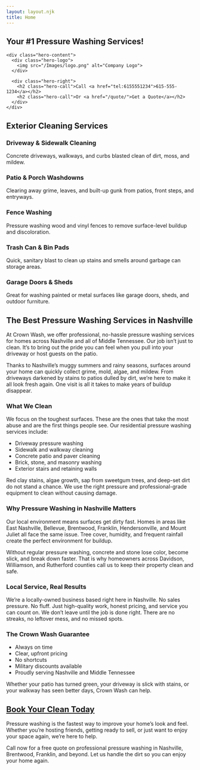 ```yaml
---
layout: layout.njk
title: Home
---
```


<link rel="stylesheet" href="/homestyles.css" />

<section class="hero-banner">
  <div class="hero-container">
    <div class="hero-headline">
      <h1>Your <span>#1 Pressure Washing Services!</span></h1>
    </div>

    <div class="hero-content">
      <div class="hero-logo">
        <img src="/Images/logo.png" alt="Company Logo">
      </div>

      <div class="hero-right">
        <h2 class="hero-call">Call <a href="tel:6155551234">615-555-1234</a></h2>
        <h2 class="hero-call">Or <a href="/quote/">Get a Quote</a></h2>
      </div>
    </div>
  </div>
</section>



<div class="services-list">

<h2 class="services-header">Exterior Cleaning Services</h2>

  <div class="service-item">
    <div class="service-text">
      <h3>Driveway & Sidewalk Cleaning</h3>
      <p>Concrete driveways, walkways, and curbs blasted clean of dirt, moss, and mildew.</p>
    </div>
  </div>

  <div class="service-item">
    <div class="service-text">
      <h3>Patio & Porch Washdowns</h3>
      <p>Clearing away grime, leaves, and built-up gunk from patios, front steps, and entryways.</p>
    </div>
  </div>

  <div class="service-item">
    <div class="service-text">
      <h3>Fence Washing</h3>
      <p>Pressure washing wood and vinyl fences to remove surface-level buildup and discoloration.</p>
    </div>
  </div>

  <div class="service-item">
    <div class="service-text">
      <h3>Trash Can & Bin Pads</h3>
      <p>Quick, sanitary blast to clean up stains and smells around garbage can storage areas.</p>
    </div>
  </div>

  <div class="service-item">
    <div class="service-text">
      <h3>Garage Doors & Sheds</h3>
      <p>Great for washing painted or metal surfaces like garage doors, sheds, and outdoor furniture.</p>
    </div>
  </div>

</div>


<section class="callout-section">
  <div class="callout-container">

<h2>The Best Pressure Washing Services in Nashville</h2>
<p>
At Crown Wash, we offer professional, no-hassle pressure washing services for homes across Nashville and all of Middle Tennessee. Our job isn’t just to clean. It’s to bring out the pride you can feel when you pull into your driveway or host guests on the patio.
</p>

<p>
Thanks to Nashville’s muggy summers and rainy seasons, surfaces around your home can quickly collect grime, mold, algae, and mildew. From driveways darkened by stains to patios dulled by dirt, we’re here to make it all look fresh again. One visit is all it takes to make years of buildup disappear.
</p>

<h3>What We Clean</h3>
<p>
We focus on the toughest surfaces. These are the ones that take the most abuse and are the first things people see. Our residential pressure washing services include:
</p>
<ul>
  <li>Driveway pressure washing</li>
  <li>Sidewalk and walkway cleaning</li>
  <li>Concrete patio and paver cleaning</li>
  <li>Brick, stone, and masonry washing</li>
  <li>Exterior stairs and retaining walls</li>
</ul>

<p>
Red clay stains, algae growth, sap from sweetgum trees, and deep-set dirt do not stand a chance. We use the right pressure and professional-grade equipment to clean without causing damage.
</p>

<h3>Why Pressure Washing in Nashville Matters</h3>
<p>
Our local environment means surfaces get dirty fast. Homes in areas like East Nashville, Bellevue, Brentwood, Franklin, Hendersonville, and Mount Juliet all face the same issue. Tree cover, humidity, and frequent rainfall create the perfect environment for buildup.
</p>
<p>
Without regular pressure washing, concrete and stone lose color, become slick, and break down faster. That is why homeowners across Davidson, Williamson, and Rutherford counties call us to keep their property clean and safe.
</p>

<h3>Local Service, Real Results</h3>
<p>
We’re a locally-owned business based right here in Nashville. No sales pressure. No fluff. Just high-quality work, honest pricing, and service you can count on. We don’t leave until the job is done right. There are no streaks, no leftover mess, and no missed spots.
</p>

<h3>The Crown Wash Guarantee</h3>
<ul>
  <li>Always on time</li>
  <li>Clear, upfront pricing</li>
  <li>No shortcuts</li>
  <li>Military discounts available</li>
  <li>Proudly serving Nashville and Middle Tennessee</li>
</ul>

<p>
Whether your patio has turned green, your driveway is slick with stains, or your walkway has seen better days, Crown Wash can help.
</p>

<h2 class="hero-call"><a href="/quote/">Book Your Clean Today</a></h2>
<p>
Pressure washing is the fastest way to improve your home’s look and feel. Whether you’re hosting friends, getting ready to sell, or just want to enjoy your space again, we’re here to help.
</p>
<p>
Call now for a free quote on professional pressure washing in Nashville, Brentwood, Franklin, and beyond. Let us handle the dirt so you can enjoy your home again.
</p>

  </div>
</section>
